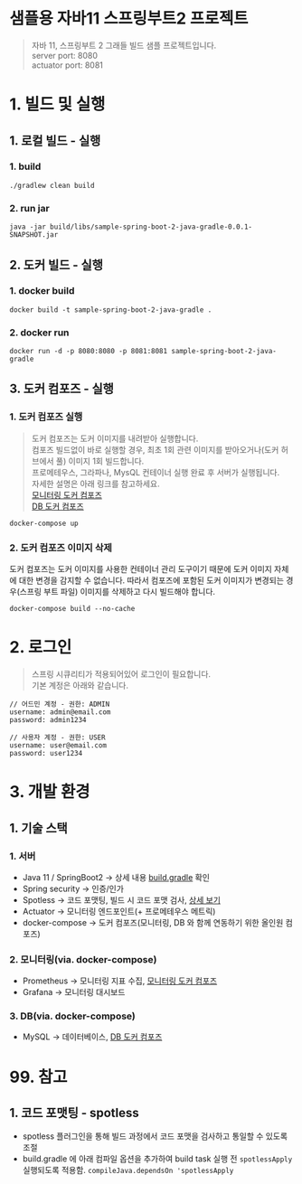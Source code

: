 # 샘플용 자바11 스프링부트2 프로젝트
> 자바 11, 스프링부트 2 그래들 빌드 샘플 프로젝트입니다.  
> server port: 8080  
> actuator port: 8081

# 1. 빌드 및 실행
## 1. 로컬 빌드 - 실행
### 1. build
```shell
./gradlew clean build
```

### 2. run jar
```shell
java -jar build/libs/sample-spring-boot-2-java-gradle-0.0.1-SNAPSHOT.jar
```

## 2. 도커 빌드 - 실행
### 1. docker build
```shell
docker build -t sample-spring-boot-2-java-gradle .
```

### 2. docker run
```shell
docker run -d -p 8080:8080 -p 8081:8081 sample-spring-boot-2-java-gradle
```

## 3. 도커 컴포즈 - 실행
### 1. 도커 컴포즈 실행
> 도커 컴포즈는 도커 이미지를 내려받아 실행합니다.  
> 컴포즈 빌드없이 바로 실행할 경우, 최초 1회 관련 이미지를 받아오거나(도커 허브에서 풀) 이미지 1회 빌드합니다.  
> 프로메테우스, 그라파나, MysQL 컨테이너 실행 완료 후 서버가 실행됩니다.   
> 자세한 설명은 아래 링크를 참고하세요.  
> [모니터링 도커 컴포즈](.docker/monitoring/README.md)  
> [DB 도커 컴포즈](.docker/db/README.md)
```shell
docker-compose up
```

### 2. 도커 컴포즈 이미지 삭제
도커 컴포즈는 도커 이미지를 사용한 컨테이너 관리 도구이기 때문에 도커 이미지 자체에 대한 변경을 감지할 수 없습니다.
따라서 컴포즈에 포함된 도커 이미지가 변경되는 경우(스프링 부트 파일) 이미지를 삭제하고 다시 빌드해야 합니다.
```shell
docker-compose build --no-cache
```

# 2. 로그인
> 스프링 시큐리티가 적용되어있어 로그인이 필요합니다.  
> 기본 계정은 아래와 같습니다.  
```
// 어드민 계정 - 권한: ADMIN
username: admin@email.com
password: admin1234
```
```
// 사용자 계정 - 권한: USER
username: user@email.com
password: user1234
```

# 3. 개발 환경
## 1. 기술 스택
### 1. 서버
- Java 11 / SpringBoot2 -> 상세 내용 [build.gradle](build.gradle) 확인
- Spring security -> 인증/인가
- Spotless -> 코드 포맷팅, 빌드 시 코드 포맷 검사, [상세 보기](#99-참고)
- Actuator -> 모니터링 엔드포인트(+ 프로메테우스 메트릭)
- docker-compose -> 도커 컴포즈(모니터링, DB 와 함께 연동하기 위한 올인원 컴포즈)

### 2. 모니터링(via. docker-compose)
- Prometheus -> 모니터링 지표 수집, [모니터링 도커 컴포즈](.docker/monitoring/README.md)
- Grafana -> 모니터링 대시보드

### 3. DB(via. docker-compose)
- MySQL -> 데이터베이스, [DB 도커 컴포즈](.docker/db/README.md)

# 99. 참고
## 1. 코드 포맷팅 - spotless
- spotless 플러그인을 통해 빌드 과정에서 코드 포맷을 검사하고 통일할 수 있도록 조절
- build.gradle 에 아래 컴파일 옵션을 추가하여 build task 실행 전 `spotlessApply` 실행되도록 적용함.
  `compileJava.dependsOn 'spotlessApply`
